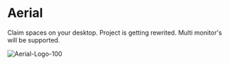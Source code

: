 # Aerial
Claim spaces on your desktop. Project is getting rewrited. Multi monitor's will be supported.

![Aerial-Logo-100](https://user-images.githubusercontent.com/50437199/82753730-34053d00-9dc8-11ea-8c2c-0518fc5b45b9.png)

